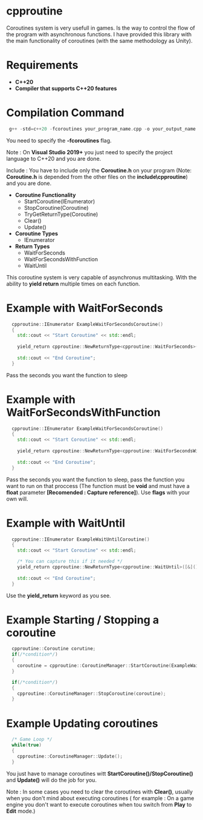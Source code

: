 # cpproutine

Coroutines system is very usefull in games. Is the way to control the flow of the program with asynchronous functions. I have provided this library with the main functionality of coroutines (with the same methodology as Unity).

# Requirements
* **C++20**
* **Compiler that supports C++20 features**

# Compilation Command
``` cpp
 g++ -std=c++20 -fcoroutines your_program_name.cpp -o your_output_name
```
You need to specify the **-fcoroutines** flag.

Note : On **Visual Studio 2019+** you just need to specify the project language to C++20 and you are done.

Include : You have to include only the **Coroutine.h** on your program (Note: **Coroutine.h** is depended from the other files on the **include\cpproutine**) and you are done.

* **Coroutine Functionality**
  * StartCoroutine(IEnumerator)
  * StopCoroutine(Coroutine)
  * TryGetReturnType(Coroutine)
  * Clear()
  * Update()
* **Coroutine Types**
  * IEnumerator
* **Return Types**
  * WaitForSeconds
  * WaitForSecondsWithFunction
  * WaitUntil

This coroutine system is very capable of asynchronus multitasking. With the ability to **yield return** multiple times on each function.

# Example with WaitForSeconds

``` cpp
  cpproutine::IEnumerator ExampleWaitForSecondsCoroutine()
  {
    std::cout << "Start Coroutine" << std::endl;
  
    yield_return cpproutine::NewReturnType<cpproutine::WaitForSeconds>(/*seconds*/);
  
    std::cout << "End Coroutine";
  }
```

Pass the seconds you want the function to sleep

# Example with WaitForSecondsWithFunction

``` cpp
  cpproutine::IEnumerator ExampleWaitForSecondsCoroutine()
  {
    std::cout << "Start Coroutine" << std::endl;
  
    yield_return cpproutine::NewReturnType<cpproutine::WaitForSecondsWithFunction>(/*seconds*/,[&](float time) {/*Do something*/}, /*flags(optional)*/);
  
    std::cout << "End Coroutine";
  }
```

Pass the seconds you want the function to sleep, pass the function you want to run on that proccess (The function must be **void** and must have a **float** parameter **[Recomended : Capture reference]**). Use **flags** with your own will.

# Example with WaitUntil

``` cpp
  cpproutine::IEnumerator ExampleWaitUntilCoroutine()
  {
    std::cout << "Start Coroutine" << std::endl;

    /* You can capture this if it needed */
    yield_return cpproutine::NewReturnType<cpproutine::WaitUntil>([&]() -> bool { return  /*condition*/; });
  
    std::cout << "End Coroutine";
  }
```

Use the **yield_return** keyword as you see.

# Example Starting / Stopping a coroutine

``` cpp
  cpproutine::Coroutine corutine;
  if(/*condition*/)
  {
    coroutine = cpproutine::CoroutineManager::StartCoroutine(ExampleWaitUntilCoroutine());
  }

  if(/*condition*/)
  {
    cpproutine::CoroutineManager::StopCoroutine(coroutine);
  }
```

# Example Updating coroutines

``` cpp
  /* Game Loop */
  while(true)
  {
    cpproutine::CoroutineManager::Update();
  }
```

You just have to manage coroutines witt **StartCoroutine()/StopCoroutine()** and **Update()** will do the job for you.

Note : In some cases you need to clear the coroutines with **Clear()**, usually when you don't mind about executing coroutines ( for example : On a game engine you don't want to execute coroutines when tou switch from **Play** to **Edit** mode.)
